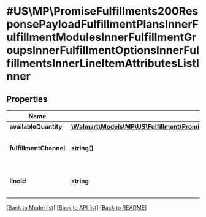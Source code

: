 # #US\MP\PromiseFulfillments200ResponsePayloadFulfillmentPlansInnerFulfillmentModulesInnerFulfillmentGroupsInnerFulfillmentOptionsInnerFulfillmentsInnerLineItemAttributesListInner

## Properties

Name | Type | Description | Notes
------------ | ------------- | ------------- | -------------
**availableQuantity** | [**\Walmart\Models\MP\US\Fulfillment\PromiseFulfillmentsRequestPayloadOfferSelectionsInnerOffersInnerRequestedQuantity**](PromiseFulfillmentsRequestPayloadOfferSelectionsInnerOffersInnerRequestedQuantity.md) |  | [optional]
**fulfillmentChannel** | **string[]** | Fulfillment channel details. For example : 'WFS_FULFILLED' | [optional]
**lineId** | **string** | The identifier to identify each line, assigned by seller systems. | [optional]


[[Back to Model list]](../) [[Back to API list]](../../Api/US/MP) [[Back to README]](../../README.md)
